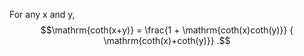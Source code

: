 For any x and y, $$\mathrm{coth(x+y)} =
\frac{1 + \mathrm{coth(x)coth(y)}} 
{ \mathrm{coth(x)+coth(y)}} .$$
